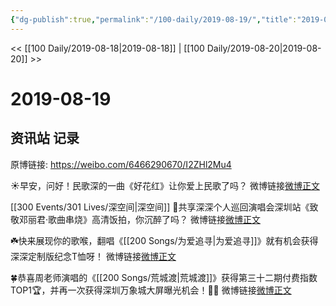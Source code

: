 ```yaml
---
{"dg-publish":true,"permalink":"/100-daily/2019-08-19/","title":"2019-08-19"}
---
```



<< [[100 Daily/2019-08-18\|2019-08-18]] | [[100 Daily/2019-08-20\|2019-08-20]] >>

# 2019-08-19

## 资讯站 记录

原博链接: https://weibo.com/6466290670/I2ZHl2Mu4

☀️早安，问好！民歌深的一曲《好花红》让你爱上民歌了吗？
微博链接[微博正文](https://m.weibo.cn/6466290670/4406917226766221)

[[300 Events/301 Lives/深空间\|深空间]]
🌱共享深深个人巡回演唱会深圳站《致敬邓丽君·歌曲串烧》高清饭拍，你沉醉了吗？
微博链接[微博正文](https://m.weibo.cn/6466290670/4406996528603053)

☘️快来展现你的歌喉，翻唱《[[200 Songs/为爱追寻\|为爱追寻]]》就有机会获得深深定制版纪念T恤呀！
微博链接[微博正文](https://m.weibo.cn/6466290670/4407027797187549)

🍀恭喜周老师演唱的《[[200 Songs/荒城渡\|荒城渡]]》获得第三十二期付费指数TOP1🏆，并再一次获得深圳万象城大屏曝光机会！🎉🎉
微博链接[微博正文](https://m.weibo.cn/6466290670/4407033551596500)
